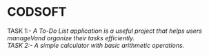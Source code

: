 # CODSOFT
TASK 1:-<i> A To-Do List application is a useful project that helps users manageVand organize their tasks efficiently. 
<br>
TASK 2:- A simple calculator with basic arithmetic operations.
